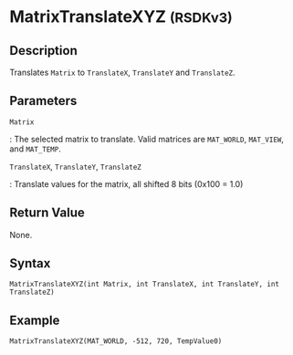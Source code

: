 # MatrixTranslateXYZ <small>(RSDKv3)</small>

## Description
Translates `Matrix` to `TranslateX`, `TranslateY` and `TranslateZ`.

## Parameters
`Matrix`

:   The selected matrix to translate. Valid matrices are `MAT_WORLD`, `MAT_VIEW`, and `MAT_TEMP`.

`TranslateX`, `TranslateY`, `TranslateZ`

:   Translate values for the matrix, all shifted 8 bits (0x100 = 1.0)

## Return Value
None.

## Syntax
```
MatrixTranslateXYZ(int Matrix, int TranslateX, int TranslateY, int TranslateZ)
```

## Example
```
MatrixTranslateXYZ(MAT_WORLD, -512, 720, TempValue0)
```